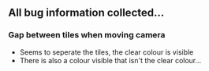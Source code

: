 ## All bug information collected...
### Gap between tiles when moving camera
- Seems to seperate the tiles, the clear colour is visible
- There is also a colour visible that isn't the clear colour...
